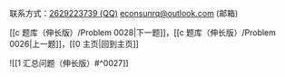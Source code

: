 联系方式：<a href="https://qm.qq.com/q/iA1sKuakak">2629223739 (QQ)</a> <a href="mailto:econsunrq@outlook.com">econsunrq@outlook.com (邮箱)</a>

[[c 题库（伸长版）/Problem 0028|下一题]]，[[c 题库（伸长版）/Problem 0026|上一题]]，[[0 主页|回到主页]]

![[1 汇总问题（伸长版）#^0027]]